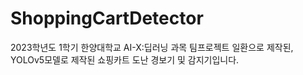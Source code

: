 # ShoppingCartDetector
2023학년도 1학기 한양대학교 AI-X:딥러닝 과목 팀프로젝트 일환으로 제작된, YOLOv5모델로 제작된 쇼핑카트 도난 경보기 및 감지기입니다.
